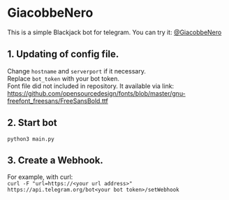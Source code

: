 # GiacobbeNero
This is a simple Blackjack bot for telegram.
You can try it: [@GiacobbeNero](https://telegram.dog/GiacobbeNero_bot)

## 1. Updating of config file.
Change `hostname` and `serverport` if it necessary.\
Replace `bot_token` with your bot token.\
Font file did not included in repository. It available via link:\
https://github.com/opensourcedesign/fonts/blob/master/gnu-freefont_freesans/FreeSansBold.ttf

## 2. Start bot
```python3 main.py```

## 3. Create a Webhook.
For example, with curl:\
```curl -F "url=https://<your url address>" https://api.telegram.org/bot<your bot token>/setWebhook```
